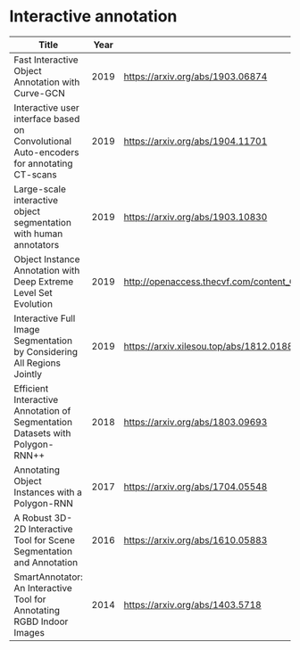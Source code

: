 # Interactive annotation

| Title | Year | url |
| - | - | - |
| Fast Interactive Object Annotation with Curve-GCN | 2019 | https://arxiv.org/abs/1903.06874 |
| Interactive user interface based on Convolutional Auto-encoders for annotating CT-scans | 2019 | https://arxiv.org/abs/1904.11701 |
| Large-scale interactive object segmentation with human annotators | 2019 | https://arxiv.org/abs/1903.10830 |
| Object Instance Annotation with Deep Extreme Level Set Evolution | 2019 | http://openaccess.thecvf.com/content_CVPR_2019/papers/Wang_Object_Instance_Annotation_With_Deep_Extreme_Level_Set_Evolution_CVPR_2019_paper.pdf |
| Interactive Full Image Segmentation by Considering All Regions Jointly | 2019 | https://arxiv.xilesou.top/abs/1812.01888 |
| Efficient Interactive Annotation of Segmentation Datasets with Polygon-RNN++ | 2018 | https://arxiv.org/abs/1803.09693 |
| Annotating Object Instances with a Polygon-RNN | 2017 |https://arxiv.org/abs/1704.05548 |
| A Robust 3D-2D Interactive Tool for Scene Segmentation and Annotation | 2016 | https://arxiv.org/abs/1610.05883 |
| SmartAnnotator: An Interactive Tool for Annotating RGBD Indoor Images | 2014 | https://arxiv.org/abs/1403.5718 |